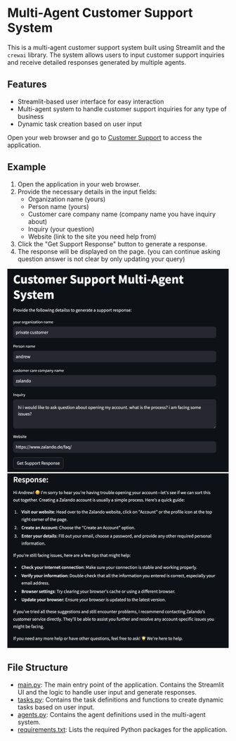 # Multi-Agent Customer Support System

This is a multi-agent customer support system built using Streamlit and the `crewai` library. The system allows users to input customer support inquiries and receive detailed responses generated by multiple agents.

## Features

- Streamlit-based user interface for easy interaction
- Multi-agent system to handle customer support inquiries for any type of business
- Dynamic task creation based on user input


 Open your web browser and go to [Customer Support](https://multiagent-customersupport.streamlit.app/) to access the application.

## Example

1. Open the application in your web browser.
2. Provide the necessary details in the input fields:
    - Organization name (yours)
    - Person name (yours)
    - Customer care company name (company name you have inquiry about)
    - Inquiry (your question)
    - Website (link to the site you need help from)
3. Click the "Get Support Response" button to generate a response.
4. The response will be displayed on the page. (you can continue asking question answer is not clear by only updating your query)


![App Screenshot 1](images/multiagent1.png)
![App Screenshot 2](images/multiagent2.png)


## File Structure

- [main.py](https://github.com/KiranAkram/Multiagent_CustomerSupport/blob/main/main.py): The main entry point of the application. Contains the Streamlit UI and the logic to handle user input and generate responses.
- [tasks.py](https://github.com/KiranAkram/Multiagent_CustomerSupport/blob/main/tasks.py): Contains the task definitions and functions to create dynamic tasks based on user input.
- [agents.py](https://github.com/KiranAkram/Multiagent_CustomerSupport/blob/main/agents.py): Contains the agent definitions used in the multi-agent system.
- [requirements.txt](https://github.com/KiranAkram/Multiagent_CustomerSupport/blob/main/requirements.txt): Lists the required Python packages for the application.